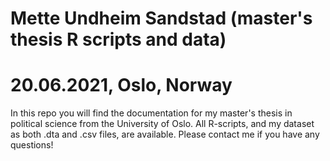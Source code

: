 # Mette Undheim Sandstad (master's thesis R scripts and data)
# 20.06.2021, Oslo, Norway

In this repo you will find the documentation for my master's thesis in political science from the University of Oslo. 
All R-scripts, and my dataset as both .dta and .csv files, are available. 
Please contact me if you have any questions!
